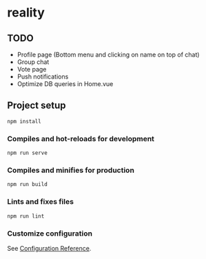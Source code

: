 # reality

## TODO
* Profile page (Bottom menu and clicking on name on top of chat)
* Group chat
* Vote page
* Push notifications
* Optimize DB queries in Home.vue

## Project setup
```
npm install
```

### Compiles and hot-reloads for development
```
npm run serve
```

### Compiles and minifies for production
```
npm run build
```

### Lints and fixes files
```
npm run lint
```

### Customize configuration
See [Configuration Reference](https://cli.vuejs.org/config/).
